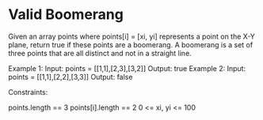 # Valid Boomerang

Given an array points where points[i] = [xi, yi] represents a point on the X-Y plane, return true if these points are a boomerang.
A boomerang is a set of three points that are all distinct and not in a straight line.

Example 1:
Input: points = [[1,1],[2,3],[3,2]]
Output: true
Example 2:
Input: points = [[1,1],[2,2],[3,3]]
Output: false

Constraints:

points.length == 3
points[i].length == 2
0 <= xi, yi <= 100
